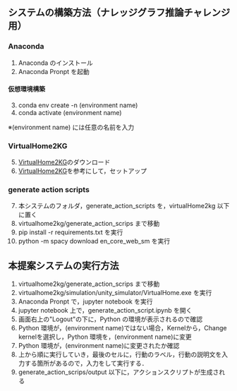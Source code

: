 ## システムの構築方法（ナレッジグラフ推論チャレンジ用）
### Anaconda
1. Anaconda のインストール
2. Anaconda Pronpt を起動

#### 仮想環境構築
3. conda env create -n (environment name)
4. conda activate (environment name)

※(environment name) には任意の名前を入力

### VirtualHome2KG
5. [VirtualHome2KG](https://github.com/aistairc/VirtualHome2KG)のダウンロード
6. [VirtualHome2KG](https://github.com/aistairc/VirtualHome2KG)を参考にして，セットアップ

### generate action scripts
7. 本システムのフォルダ，generate_action_scripts を，virtualHome2kg 以下に置く
8. virtualhome2kg/generate_action_scrips まで移動
9. pip install -r requirements.txt を実行
10. python -m spacy download en_core_web_sm を実行

## 本提案システムの実行方法
1. virtualhome2kg/generate_action_scrips まで移動
2. virtualhome2kg/simulation/unity_simulator/VirtualHome.exe を実行
3. Anaconda Pronpt で，jupyter notebook を実行
4. jupyter notebook 上で，generate_action_script.ipynb を開く
5. 画面右上の"Logout"の下に，Python の環境が表示されるので確認
6. Python 環境が，(environment name)ではない場合，Kernelから，Change kernelを選択し，Python 環境を，(environment name)に変更
7. Python 環境が，(environment name)に変更されたか確認
8. 上から順に実行していき，最後のセルに，行動のラベル，行動の説明文を入力する箇所があるので，入力をして実行する．
9. generate_action_scrips/output 以下に，アクションスクリプトが生成される
